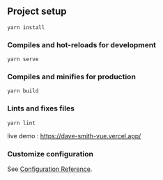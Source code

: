 
## Project setup
```
yarn install
```

### Compiles and hot-reloads for development
```
yarn serve
```

### Compiles and minifies for production
```
yarn build
```

### Lints and fixes files
```
yarn lint
```

live demo : https://dave-smith-vue.vercel.app/

### Customize configuration
See [Configuration Reference](https://cli.vuejs.org/config/).
